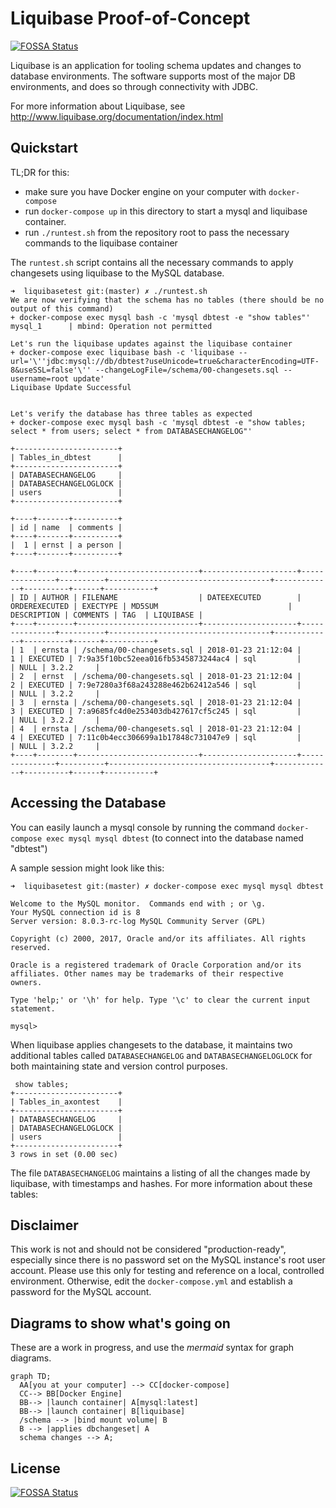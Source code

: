 # Liquibase Proof-of-Concept
[![FOSSA Status](https://app.fossa.io/api/projects/git%2Bgithub.com%2Fernstae%2Fpoc-liquibase.svg?type=shield)](https://app.fossa.io/projects/git%2Bgithub.com%2Fernstae%2Fpoc-liquibase?ref=badge_shield)


Liquibase is an application for tooling schema updates and changes to database environments.  The software supports most of the major DB environments, and does so through connectivity with JDBC.

For more information about Liquibase, see http://www.liquibase.org/documentation/index.html

## Quickstart

TL;DR for this:  
* make sure you have Docker engine on your computer with `docker-compose`
* run `docker-compose up` in this directory to start a mysql and liquibase container.
* run `./runtest.sh` from the repository root to pass the necessary commands to the liquibase container

The `runtest.sh` script contains all the necessary commands to apply changesets using liquibase to the MySQL database. 

```
➜  liquibasetest git:(master) ✗ ./runtest.sh
We are now verifying that the schema has no tables (there should be no output of this command)
+ docker-compose exec mysql bash -c 'mysql dbtest -e "show tables"'
mysql_1      | mbind: Operation not permitted

Let's run the liquibase updates against the liquibase container
+ docker-compose exec liquibase bash -c 'liquibase --url='\''jdbc:mysql://db/dbtest?useUnicode=true&characterEncoding=UTF-8&useSSL=false'\'' --changeLogFile=/schema/00-changesets.sql --username=root update'
Liquibase Update Successful


Let's verify the database has three tables as expected
+ docker-compose exec mysql bash -c 'mysql dbtest -e "show tables; select * from users; select * from DATABASECHANGELOG"'

+-----------------------+
| Tables_in_dbtest      |
+-----------------------+
| DATABASECHANGELOG     |
| DATABASECHANGELOGLOCK |
| users                 |
+-----------------------+

+----+-------+----------+
| id | name  | comments |
+----+-------+----------+
|  1 | ernst | a person |
+----+-------+----------+

+----+--------+---------------------------+---------------------+---------------+----------+------------------------------------+-------------+----------+------+-----------+
| ID | AUTHOR | FILENAME                  | DATEEXECUTED        | ORDEREXECUTED | EXECTYPE | MD5SUM                             | DESCRIPTION | COMMENTS | TAG  | LIQUIBASE |
+----+--------+---------------------------+---------------------+---------------+----------+------------------------------------+-------------+----------+------+-----------+
| 1  | ernsta | /schema/00-changesets.sql | 2018-01-23 21:12:04 |             1 | EXECUTED | 7:9a35f10bc52eea016fb5345873244ac4 | sql         |          | NULL | 3.2.2     |
| 2  | ernst  | /schema/00-changesets.sql | 2018-01-23 21:12:04 |             2 | EXECUTED | 7:9e7280a3f68a243288e462b62412a546 | sql         |          | NULL | 3.2.2     |
| 3  | ernsta | /schema/00-changesets.sql | 2018-01-23 21:12:04 |             3 | EXECUTED | 7:a9685fc4d0e253403db427617cf5c245 | sql         |          | NULL | 3.2.2     |
| 4  | ernsta | /schema/00-changesets.sql | 2018-01-23 21:12:04 |             4 | EXECUTED | 7:11c0b4ecc306699a1b17848c731047e9 | sql         |          | NULL | 3.2.2     |
+----+--------+---------------------------+---------------------+---------------+----------+------------------------------------+-------------+----------+------+-----------+
```

## Accessing the Database

You can easily launch a mysql console by running the command `docker-compose exec mysql mysql dbtest` (to connect into the database named "dbtest")

A sample session might look like this:
```
➜  liquibasetest git:(master) ✗ docker-compose exec mysql mysql dbtest

Welcome to the MySQL monitor.  Commands end with ; or \g.
Your MySQL connection id is 8
Server version: 8.0.3-rc-log MySQL Community Server (GPL)

Copyright (c) 2000, 2017, Oracle and/or its affiliates. All rights reserved.

Oracle is a registered trademark of Oracle Corporation and/or its
affiliates. Other names may be trademarks of their respective
owners.

Type 'help;' or '\h' for help. Type '\c' to clear the current input statement.

mysql>

```

When liquibase applies changesets to the database, it maintains two additional tables called `DATABASECHANGELOG` and `DATABASECHANGELOGLOCK` for both maintaining state and version control purposes.

```
 show tables;
+-----------------------+
| Tables_in_axontest    |
+-----------------------+
| DATABASECHANGELOG     |
| DATABASECHANGELOGLOCK |
| users                 |
+-----------------------+
3 rows in set (0.00 sec)
```
The file `DATABASECHANGELOG` maintains a listing of all the changes made by liquibase, with timestamps and hashes.  For more information about these tables: 


## Disclaimer
This work is not and should not be considered "production-ready", especially since there is no password set on the MySQL instance's root user account.  Please use this only for testing and reference on a local, controlled environment.  Otherwise, edit the `docker-compose.yml` and establish a password for the MySQL account.


## Diagrams to show what's going on
These are a work in progress, and use the *mermaid* syntax for graph diagrams.

```mermaid
graph TD;
  AA[you at your computer] --> CC[docker-compose]
  CC--> BB[Docker Engine]
  BB--> |launch container| A[mysql:latest]
  BB--> |launch container| B[liquibase]
  /schema --> |bind mount volume| B
  B --> |applies dbchangeset| A
  schema changes --> A;
```


## License
[![FOSSA Status](https://app.fossa.io/api/projects/git%2Bgithub.com%2Fernstae%2Fpoc-liquibase.svg?type=large)](https://app.fossa.io/projects/git%2Bgithub.com%2Fernstae%2Fpoc-liquibase?ref=badge_large)